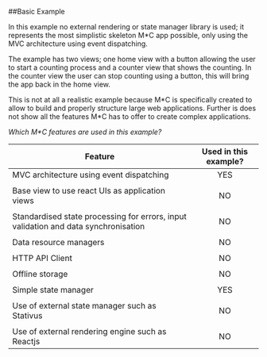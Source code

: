 ##Basic Example

In this example no external rendering or state manager library is used; it represents the most simplistic skeleton 
M\*C app possible, only using the MVC architecture using event dispatching.

The example has two views; one home view with a button allowing the user to start a counting process and
a counter view that shows the counting. In the counter view the user can stop counting using a button, this will 
bring the app back in the home view.

This is not at all a realistic example because M\*C is specifically created to allow to build and properly
structure large web applications. Further is does not show all the features M\*C has to offer to create 
complex applications.

_Which M\*C features are used in this example?_

| Feature | Used in this example? |
| --------|:---------------------:|
|MVC architecture using event dispatching | YES |
| | |
|Base view to use react UIs as application views | NO |
| | |
|Standardised state processing for errors, input validation and data synchronisation | NO | 
| | |
|Data resource managers | NO |
| | |
|HTTP API Client | NO |
| | |
|Offline storage | NO |
| | |
|Simple state manager | YES |
| | |
|Use of external state manager such as Stativus | NO |
| | |
|Use of external rendering engine such as Reactjs | NO |
 


